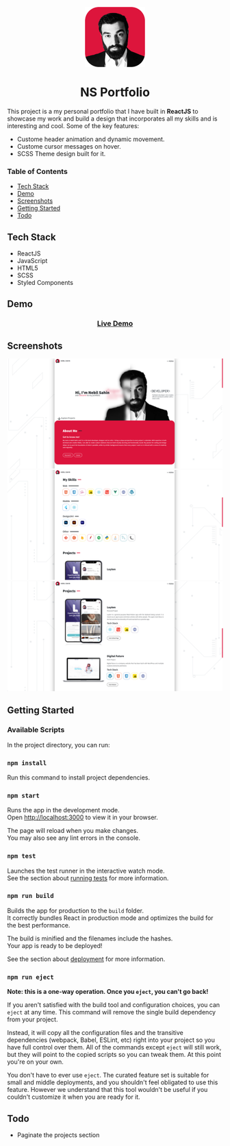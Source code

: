 <div align="center">
    <img src="./demo/Logo_Square.png" width="140" alt="Luyten Icon">
    <h1>
        NS Portfolio
    </h1>
</div>

This project is a my personal portfolio that I have built in <strong>ReactJS</strong> to showcase my work and build a design that incorporates all my skills and is interesting and cool. Some of the key features:

- Custome header animation and dynamic movement.
- Custome cursor messages on hover.
- SCSS Theme design built for it.

### Table of Contents
* [Tech Stack](#tech-stack)
* [Demo](#demo)
* [Screenshots](#screenshots)
* [Getting Started](#getting-started)
* [Todo](#todo)

## Tech Stack
* ReactJS 
* JavaScript
* HTML5 
* SCSS
* Styled Components

## Demo
<div align="center">
    <h3>
        <a href="https://portfolio.nebilsahin.com" target="_blank" rel="noreferrer">Live Demo</a>
    </h3>
</div>

## Screenshots
<div align="center">
    <img src="./demo/1.png" style="max-width: 100%"  alt="Luyten Icon">
    <img src="./demo/2.png" style="max-width: 100%"  alt="Luyten Icon">
    <img src="./demo/3.png" style="max-width: 100%" alt="Luyten Icon">
</div>

## Getting Started
### Available Scripts

In the project directory, you can run:

### `npm install`

Run this command to install project dependencies.

### `npm start`

Runs the app in the development mode.\
Open [http://localhost:3000](http://localhost:3000) to view it in your browser.

The page will reload when you make changes.\
You may also see any lint errors in the console.

### `npm test`

Launches the test runner in the interactive watch mode.\
See the section about [running tests](https://facebook.github.io/create-react-app/docs/running-tests) for more information.

### `npm run build`

Builds the app for production to the `build` folder.\
It correctly bundles React in production mode and optimizes the build for the best performance.

The build is minified and the filenames include the hashes.\
Your app is ready to be deployed!

See the section about [deployment](https://facebook.github.io/create-react-app/docs/deployment) for more information.

### `npm run eject`

**Note: this is a one-way operation. Once you `eject`, you can't go back!**

If you aren't satisfied with the build tool and configuration choices, you can `eject` at any time. This command will remove the single build dependency from your project.

Instead, it will copy all the configuration files and the transitive dependencies (webpack, Babel, ESLint, etc) right into your project so you have full control over them. All of the commands except `eject` will still work, but they will point to the copied scripts so you can tweak them. At this point you're on your own.

You don't have to ever use `eject`. The curated feature set is suitable for small and middle deployments, and you shouldn't feel obligated to use this feature. However we understand that this tool wouldn't be useful if you couldn't customize it when you are ready for it.

## Todo
* Paginate the projects section
